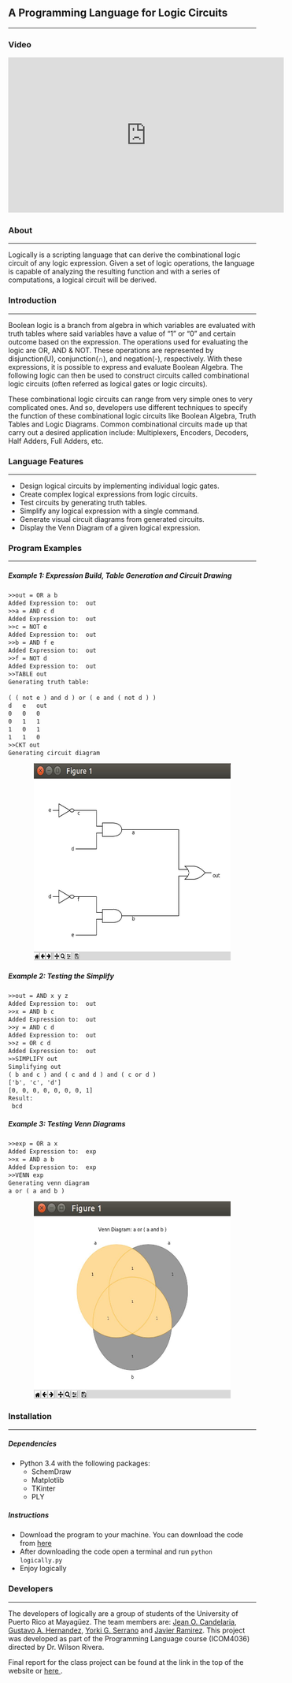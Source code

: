 ## A Programming Language for Logic Circuits

---
### **Video**
<div align="center">
  <iframe width="560" height="315" src="https://www.youtube.com/embed/V1A-Ig0A0zM" frameborder="0" allow="autoplay; encrypted-media" allowfullscreen></iframe>
</div>


### **About**
---
Logically is a scripting language that can derive the combinational logic circuit of any logic expression. Given a set of logic operations, the language is capable of analyzing the resulting function and with a series of computations, a logical circuit will be derived.

### **Introduction**
---
Boolean logic is a branch from algebra in which variables are evaluated with truth tables where said variables have a value of “1” or “0” and certain outcome based on the expression. The operations used for evaluating the logic are OR, AND & NOT. These operations are represented by disjunction(U), conjunction(∩), and negation(-), respectively. With these expressions, it is possible to express and evaluate Boolean Algebra. The following logic can then be used to construct circuits called combinational logic circuits (often referred as logical gates or logic circuits). 

These combinational logic circuits can range from very simple ones to very complicated ones. And so, developers use different techniques to specify the function of these combinational logic circuits like Boolean Algebra, Truth Tables and Logic Diagrams. Common combinational circuits made up that carry out a desired application include: Multiplexers, Encoders, Decoders, Half Adders, Full Adders, etc.


### **Language Features**
---
* Design logical circuits by implementing individual logic gates.
* Create complex logical expressions from logic circuits.
* Test circuits by generating truth tables.
* Simplify any logical expression with a single command.
* Generate visual circuit diagrams from generated circuits.
* Display the Venn Diagram of a given logical expression.


### **Program Examples**
---
##### Example 1: Expression Build, Table Generation and Circuit Drawing
```
>>out = OR a b
Added Expression to:  out
>>a = AND c d 
Added Expression to:  out
>>c = NOT e
Added Expression to:  out
>>b = AND f e
Added Expression to:  out
>>f = NOT d
Added Expression to:  out
>>TABLE out
Generating truth table:

( ( not e ) and d ) or ( e and ( not d ) )
d	e	out
0	0	0
0	1	1
1	0	1
1	1	0
>>CKT out
Generating circuit diagram
```

<p align="center">
  <img src="https://raw.githubusercontent.com/javierramirezzayas/Logically/master/image_examples/logicallyCKT.png" alt="logicallyCKT" height="400" width="400"/></p>

##### **Example 2: Testing the Simplify**
```
>>out = AND x y z
Added Expression to:  out
>>x = AND b c
Added Expression to:  out
>>y = AND c d
Added Expression to:  out
>>z = OR c d
Added Expression to:  out
>>SIMPLIFY out
Simplifying out
( b and c ) and ( c and d ) and ( c or d )
['b', 'c', 'd']
[0, 0, 0, 0, 0, 0, 0, 1]
Result: 
 bcd
```

##### **Example 3: Testing Venn Diagrams**
```
>>exp = OR a x
Added Expression to:  exp
>>x = AND a b
Added Expression to:  exp
>>VENN exp
Generating venn diagram
a or ( a and b )
```

<p align="center">
  <img src="https://raw.githubusercontent.com/javierramirezzayas/Logically/master/image_examples/logicallyVENN.png" alt="logicallyCKT" height="400" width="400"/></p>


### **Installation**
---
##### Dependencies
* Python 3.4 with the following packages:
  * SchemDraw
  * Matplotlib
  * TKinter
  * PLY 
  
##### Instructions
* Download the program to your machine. You can download the code from <a href="https://github.com/javierramirezzayas/Logically/zipball/master"> here </a>
* After downloading the code open a terminal and run ```python logically.py```
* Enjoy logically
 
 
### **Developers**
---
The developers of logically are a group of students of the University of Puerto Rico at Mayagüez. The team members are: <a href="https://github.com/JeanOC19"> Jean O. Candelaria</a>, <a href="https://github.com/Gustavohernandez1"> Gustavo A. Hernandez</a>, <a href="https://github.com/YorkiSerrano"> Yorki G. Serrano</a> and <a href="https://github.com/javierramirezzayas"> Javier Ramirez</a>. This project was developed as part of the Programming Language course (ICOM4036) directed by Dr. Wilson Rivera.

Final report for the class project can be found at the link in the top of the website or <a href="https://raw.githubusercontent.com/javierramirezzayas/Logically/master/Documents/Final%20Report%20-%20Logically.pdf"> here </a>.
  
